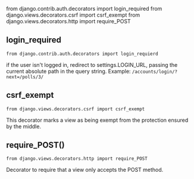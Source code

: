 from django.contrib.auth.decorators import login_required
from django.views.decorators.csrf import csrf_exempt
from django.views.decorators.http import require_POST

## login_required

`from django.contrib.auth.decorators import login_requierd`

if the user isn't logged in, redirect to settings.LOGIN_URL, passing the current 
absolute path in the query string. Example: `/accounts/login/?next=/polls/3/`

## csrf_exempt

`from django.views.decorators.csrf import csrf_exempt`

This decorator marks a view as being exempt from the protection 
ensured by the middle.

## require_POST()

`from django.views.decorators.http import require_POST`

Decorator to require that a view only accepts the POST method.

